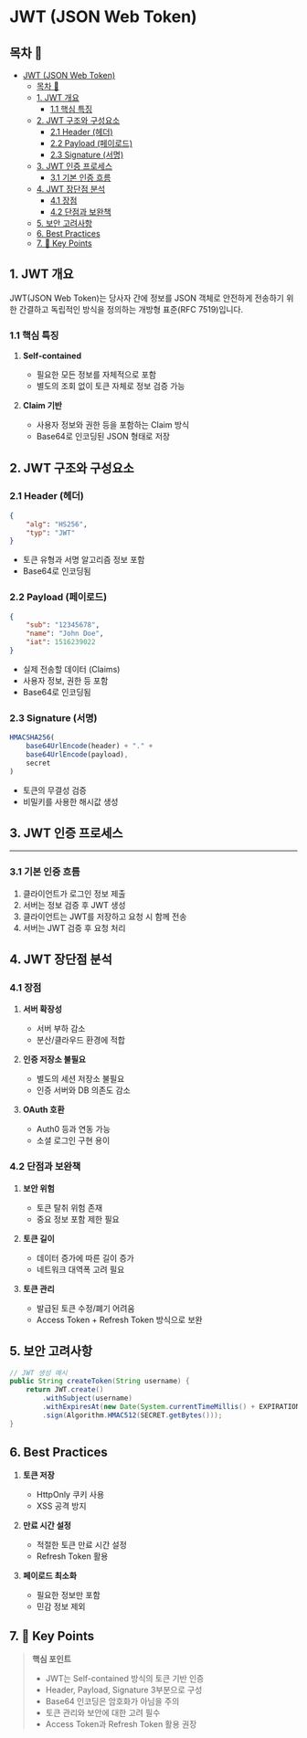 # JWT (JSON Web Token)

## 목차 📑
- [JWT (JSON Web Token)](#jwt-json-web-token)
  - [목차 📑](#목차-)
  - [1. JWT 개요](#1-jwt-개요)
    - [1.1 핵심 특징](#11-핵심-특징)
  - [2. JWT 구조와 구성요소](#2-jwt-구조와-구성요소)
    - [2.1 Header (헤더)](#21-header-헤더)
    - [2.2 Payload (페이로드)](#22-payload-페이로드)
    - [2.3 Signature (서명)](#23-signature-서명)
  - [3. JWT 인증 프로세스](#3-jwt-인증-프로세스)
    - [3.1 기본 인증 흐름](#31-기본-인증-흐름)
  - [4. JWT 장단점 분석](#4-jwt-장단점-분석)
    - [4.1 장점](#41-장점)
    - [4.2 단점과 보완책](#42-단점과-보완책)
  - [5. 보안 고려사항](#5-보안-고려사항)
  - [6. Best Practices](#6-best-practices)
  - [7. 🔑 Key Points](#7--key-points)

## 1. JWT 개요
JWT(JSON Web Token)는 당사자 간에 정보를 JSON 객체로 안전하게 전송하기 위한 간결하고 독립적인 방식을 정의하는 개방형 표준(RFC 7519)입니다.

### 1.1 핵심 특징
1. **Self-contained**
   - 필요한 모든 정보를 자체적으로 포함
   - 별도의 조회 없이 토큰 자체로 정보 검증 가능

2. **Claim 기반**
   - 사용자 정보와 권한 등을 포함하는 Claim 방식
   - Base64로 인코딩된 JSON 형태로 저장

## 2. JWT 구조와 구성요소

### 2.1 Header (헤더)
```json
{
    "alg": "HS256",
    "typ": "JWT"
}
```
- 토큰 유형과 서명 알고리즘 정보 포함
- Base64로 인코딩됨

### 2.2 Payload (페이로드)
```json
{
    "sub": "12345678",
    "name": "John Doe",
    "iat": 1516239022
}
```
- 실제 전송할 데이터 (Claims)
- 사용자 정보, 권한 등 포함
- Base64로 인코딩됨

### 2.3 Signature (서명)
```javascript
HMACSHA256(
    base64UrlEncode(header) + "." +
    base64UrlEncode(payload),
    secret
)
```
- 토큰의 무결성 검증
- 비밀키를 사용한 해시값 생성

## 3. JWT 인증 프로세스
---------------------------------------------------

### 3.1 기본 인증 흐름
1. 클라이언트가 로그인 정보 제출
2. 서버는 정보 검증 후 JWT 생성
3. 클라이언트는 JWT를 저장하고 요청 시 함께 전송
4. 서버는 JWT 검증 후 요청 처리

## 4. JWT 장단점 분석

### 4.1 장점
1. **서버 확장성**
   - 서버 부하 감소
   - 분산/클라우드 환경에 적합

2. **인증 저장소 불필요**
   - 별도의 세션 저장소 불필요
   - 인증 서버와 DB 의존도 감소

3. **OAuth 호환**
   - Auth0 등과 연동 가능
   - 소셜 로그인 구현 용이

### 4.2 단점과 보완책
1. **보안 위험**
   - 토큰 탈취 위험 존재
   - 중요 정보 포함 제한 필요

2. **토큰 길이**
   - 데이터 증가에 따른 길이 증가
   - 네트워크 대역폭 고려 필요

3. **토큰 관리**
   - 발급된 토큰 수정/폐기 어려움
   - Access Token + Refresh Token 방식으로 보완

## 5. 보안 고려사항
```java
// JWT 생성 예시
public String createToken(String username) {
    return JWT.create()
        .withSubject(username)
        .withExpiresAt(new Date(System.currentTimeMillis() + EXPIRATION_TIME))
        .sign(Algorithm.HMAC512(SECRET.getBytes()));
}
```

## 6. Best Practices
1. **토큰 저장**
   - HttpOnly 쿠키 사용
   - XSS 공격 방지

2. **만료 시간 설정**
   - 적절한 토큰 만료 시간 설정
   - Refresh Token 활용

3. **페이로드 최소화**
   - 필요한 정보만 포함
   - 민감 정보 제외

## 7. 🔑 Key Points

> **핵심 포인트**
> - JWT는 Self-contained 방식의 토큰 기반 인증
> - Header, Payload, Signature 3부분으로 구성
> - Base64 인코딩은 암호화가 아님을 주의
> - 토큰 관리와 보안에 대한 고려 필수
> - Access Token과 Refresh Token 활용 권장